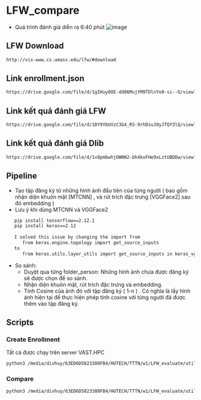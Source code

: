 # LFW_compare  
- Quá trình đánh giá diễn ra 6:40 phút
![image](https://github.com/dvanhuy11/LFW_compare/assets/76443374/09fa0c6f-e745-4e99-b62c-237da6c4583f)

## LFW Download
```bash
http://vis-www.cs.umass.edu/lfw/#download
```
## Link enrollment.json 
```bash
https://drive.google.com/file/d/1gIHuy0OE-dd06MujYM9TDlnYo0-si--O/view?usp=drive_link
```
## Link kết quả đánh giá LFW
```bash
https://drive.google.com/file/d/1DY9YbUVzC3G4_RS-9rhDsuJOyJTQY3lQ/view?usp=drive_link
```
## Link kết quả đánh giá Dlib
```bash
https://drive.google.com/file/d/1v8pmbwhjOWNN2-bh4kxFHe9xLztUBDDw/view?usp=drive_link
```
## Pipeline   
- Tạo tập đăng ký từ những hình ảnh đầu tiên của từng người ( bao gồm nhận diện khuôn mặt [MTCNN] , và rút trích đặc trưng [VGGFace2] sau đó embedding )
- Lưu ý khi dùng MTCNN và VGGFace2
```bash
   pip install tensorflow==2.12.1                                                            
   pip install keras==2.12                                                                   
                                                                                             
   I solved this issue by changing the import from                                           
      from keras.engine.topology import get_source_inputs                                    
   to                                                                                        
      from keras.utils.layer_utils import get_source_inputs in keras_vggface/models.py.
```
 
- So sánh:
  - Duyệt qua từng folder_person: Những hình ảnh chưa được đăng ký sẽ được chọn để so sánh.   
  - Nhận diện khuôn mặt, rút trích đặc trưng và embedding.
  - Tính Cosine của ảnh đó với tập đăng ký ( 1-n ) . Có nghĩa là lấy hình ảnh hiện tại để thực hiện phép tính cosine với từng người đã được thêm vào tập đăng ký.
## Scripts
### Create Enrollment
Tất cả được chạy trên server VAST.HPC
```bash
python3 /media/divhuy/63ED6D5823380FB4/HUTECH/TTTN/w1/LFW_evaluate/util/create_enrollment.py
```
### Compare 
```bash
python3 /media/divhuy/63ED6D5823380FB4/HUTECH/TTTN/w1/LFW_evaluate/util/eval_LFW.py
```
